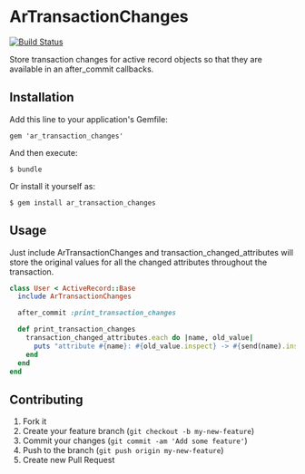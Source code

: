 # ArTransactionChanges
[![Build Status](https://travis-ci.org/dylanahsmith/ar_transaction_changes.png?branch=master)](https://travis-ci.org/dylanahsmith/ar_transaction_changes)

Store transaction changes for active record objects so that they
are available in an after_commit callbacks.

## Installation

Add this line to your application's Gemfile:

    gem 'ar_transaction_changes'

And then execute:

    $ bundle

Or install it yourself as:

    $ gem install ar_transaction_changes

## Usage

Just include ArTransactionChanges and transaction_changed_attributes
will store the original values for all the changed attributes
throughout the transaction.

```ruby
class User < ActiveRecord::Base
  include ArTransactionChanges

  after_commit :print_transaction_changes

  def print_transaction_changes
    transaction_changed_attributes.each do |name, old_value|
      puts "attribute #{name}: #{old_value.inspect} -> #{send(name).inspect}"
    end
  end
end
```

## Contributing

1. Fork it
2. Create your feature branch (`git checkout -b my-new-feature`)
3. Commit your changes (`git commit -am 'Add some feature'`)
4. Push to the branch (`git push origin my-new-feature`)
5. Create new Pull Request
